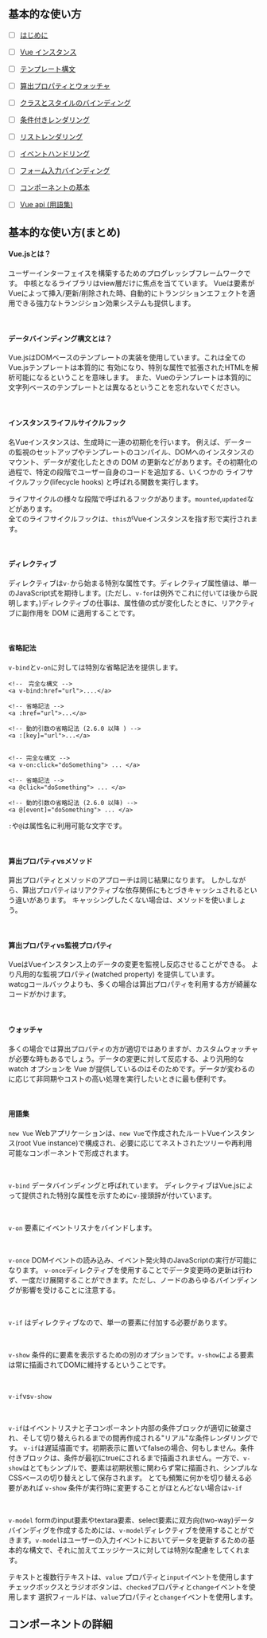 

## 基本的な使い方

- [ ] <a href="https://jp.vuejs.org/v2/guide/instance.html">はじめに</a>
- [ ] <a href="https://jp.vuejs.org/v2/guide/instance.html">Vue インスタンス</a>
- [ ] <a href="https://jp.vuejs.org/v2/guide/syntax.html">テンプレート構文</a>
- [ ] <a href="https://jp.vuejs.org/v2/guide/computed.html">算出プロパティとウォッチャ</a>
- [ ] <a href="https://jp.vuejs.org/v2/guide/class-and-style.html">クラスとスタイルのバインディング</a>
- [ ] <a href="https://jp.vuejs.org/v2/guide/conditional.html">条件付きレンダリング</a>
- [ ] <a href="https://jp.vuejs.org/v2/guide/list.html">リストレンダリング</a>
- [ ] <a href="https://jp.vuejs.org/v2/guide/events.html">イベントハンドリング</a>
- [ ] <a href="https://jp.vuejs.org/v2/guide/forms.html">フォーム入力バインディング</a>
- [ ] <a href="https://jp.vuejs.org/v2/guide/components.html">コンポーネントの基本</a>


- [ ] <a href="https://jp.vuejs.org/v2/api/#%E3%82%AA%E3%83%97%E3%82%B7%E3%83%A7%E3%83%B3-%E3%83%87%E3%83%BC%E3%82%BF">Vue api (用語集) </a>

## 基本的な使い方(まとめ)




#### Vue.jsとは？

ユーザーインターフェイスを構築するためのプログレッシブフレームワークです。
中核となるライブラリはview層だけに焦点を当てています。
Vueは要素がVueによって挿入/更新/削除された時、自動的にトランジションエフェクトを適用できる強力なトランジション効果システムも提供します。

<br>

#### データバインディング構文とは？

Vue.jsはDOMベースのテンプレートの実装を使用しています。これは全てのVue.jsテンプレートは本質的に
有効になり、特別な属性で拡張されたHTMLを解析可能になるということを意味します。
また、Vueのテンプレートは本質的に文字列ベースのテンプレートとは異なるということを忘れないでください。

<br>

#### インスタンスライフルサイクルフック

名Vueインスタンスは、生成時に一連の初期化を行います。
例えば、データーの監視のセットアップやテンプレートのコンパイル、DOMへのインスタンスのマウント、データが変化したときの DOM の更新などがあります。その初期化の過程で、特定の段階でユーザー自身のコードを追加する、いくつかの ライフサイクルフック(lifecycle hooks) と呼ばれる関数を実行します。


ライフサイクルの様々な段階で呼ばれるフックがあります。`mounted`,`updated`などがあります。<br>
全てのライフサイクルフックは、`this`がVueインスタンスを指す形で実行されます。

<br>


#### ディレクティブ

ディレクティブは`v-`から始まる特別な属性です。ディレクティブ属性値は、単一のJavaScript式を期待します。(ただし、`v-for`は例外でこれに付いては後から説明します。)ディレクティブの仕事は、属性値の式が変化したときに、リアクティブに副作用を DOM に適用することです。


<br>

#### 省略記法

`v-bind`と`v-on`に対しては特別な省略記法を提供します。

```
<!--　完全な構文 -->
<a v-bind:href="url">....</a>

<!-- 省略記法 -->
<a :href="url">...</a>

<!-- 動的引数の省略記法 (2.6.0 以降 ) -->
<a :[key]="url">...</a>
```

```

<!-- 完全な構文 -->
<a v-on:click="doSomething"> ... </a>

<!-- 省略記法 -->
<a @click="doSomething"> ... </a>

<!-- 動的引数の省略記法 (2.6.0 以降) -->
<a @[event]="doSomething"> ... </a>

```


`:`や`@`は属性名に利用可能な文字です。


<br>

#### 算出プロパティvsメソッド

算出プロパティとメソッドのアプローチは同じ結果になります。
しかしながら、算出プロパティはリアクティブな依存関係にもとづきキャッシュされるという違いがあります。
キャッシングしたくない場合は、メソッドを使いましょう。

<br>

#### 算出プロパティvs監視プロパティ

VueはVueインスタンス上のデータの変更を監視し反応させることができる。
より凡用的な監視プロパティ(watched property) を提供しています。<br>
watcgコールバックよりも、多くの場合は算出プロパティを利用する方が綺麗なコードがかけます。

<br>

#### ウォッチャ

多くの場合では算出プロパティの方が適切ではありますが、カスタムウォッチャが必要な時もあるでしょう。データの変更に対して反応する、より汎用的な watch オプションを Vue が提供しているのはそのためです。データが変わるのに応じて非同期やコストの高い処理を実行したいときに最も便利です。




<br>

#### 用語集
  
`new Vue`
Webアプリケーションは、`new Vue`で作成されたルートVueインスタンス(root Vue instance)で構成され、必要に応じてネストされたツリーや再利用可能なコンポーネントで形成されます。

<br>

`v-bind`
データバインディングと呼ばれています。
ディレクティブはVue.jsによって提供された特別な属性を示すために`v-`接頭辞が付いています。

<br>

`v-on`
要素にイベントリスナをバインドします。

<br>


`v-once`
DOMイベントの読み込み、イベント発火時のJavaScriptの実行が可能になります。
`v-once`ディレクティブを使用することでデータ変更時の更新は行わず、一度だけ展開することができます。ただし、ノードのあらゆるバインディングが影響を受けることに注意する。


<br>

`v-if`
はディレクティブなので、単一の要素に付加する必要があります。

<br>

`v-show`
条件的に要素を表示するための別のオプションです。`v-show`による要素は常に描画されてDOMに維持するということです。

<br>


`v-if`vs`v-show`

<br>

`v-if`はイベントリスナと子コンポーネント内部の条件ブロックが適切に破棄され、そして切り替えられるまでの間再作成される"リアル"な条件レンダリングです。
`v-if`は遅延描画です。初期表示に置いてfalseの場合、何もしません。条件付きブロックは、条件が最初にtrueにされるまで描画されません。一方で、`v-show`はとてもシンプルで、要素は初期状態に関わらず常に描画され、シンプルなCSSベースの切り替えとして保存されます。
とても頻繁に何かを切り替える必要があれば `v-show`
条件が実行時に変更することがほとんどない場合は`v-if`

<br>

`v-model`
formのinput要素やtextara要素、select要素に双方向(two-way)データバインディグを作成するためには、`v-model`ディレクティブを使用することができます。`v-model`はユーザーの入力イベントにおいてデータを更新するための基本的な構文で、それに加えてエッジケースに対しては特別な配慮をしてくれます。

テキストと複数行テキストは、`value` プロパティと`input`イベントを使用します
チェックボックスとラジオボタンは、`checked`プロパティと`change`イベントを使用します
選択フィールドは、`value`プロパティと`change`イベントを使用します。







## コンポーネントの詳細
